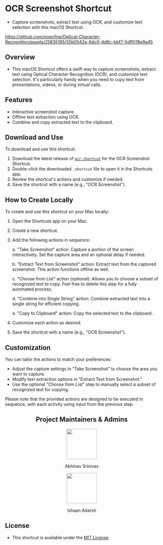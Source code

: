 # OCR Screenshot Shortcut
- Capture screenshots, extract text using OCR, and customize text selection with this macOS Shortcut.

https://github.com/nown1ne/Optical-Character-Recognition/assets/25835195/55b0542e-6dc0-4d6c-bbf7-5dff018e9a45

## Overview
- This macOS Shortcut offers a swift way to capture screenshots, extract text using Optical Character Recognition (OCR), and customize text selection. It's particularly handy when you need to copy text from presentations, videos, or during virtual calls.

## Features
- Interactive screenshot capture.
- Offline text extraction using OCR.
- Combine and copy extracted text to the clipboard.

## Download and Use

To download and use this shortcut:

1. Download the latest release of [```ocr.shortcut```](https://github.com/IshaanAdarsh/Optical-Character-Recognition/releases/tag/release) for the OCR Screenshot Shortcut.
2. Double-click the downloaded `.shortcut` file to open it in the Shortcuts app.
3. Review the shortcut's actions and customize if needed.
4. Save the shortcut with a name (e.g., "OCR Screenshot").
## How to Create Locally

To create and use this shortcut on your Mac locally:
1. Open the Shortcuts app on your Mac.
2. Create a new shortcut.
3. Add the following actions in sequence:

   a. "Take Screenshot" action: Capture a portion of the screen interactively. Set the capture area and an optional delay if needed.
   
   b. "Extract Text from Screenshot" action: Extract text from the captured screenshot. This action functions offline as well.
   
   c. "Choose from List" action (optional): Allows you to choose a subset of recognized text to copy. Feel free to delete this step for a fully automated process.
   
   d. "Combine into Single String" action: Combine extracted text into a single string for efficient copying.
   
   e. "Copy to Clipboard" action: Copy the selected text to the clipboard.

4. Customize each action as desired.
5. Save the shortcut with a name (e.g., "OCR Screenshot").



## Customization

You can tailor the actions to match your preferences:

- Adjust the capture settings in "Take Screenshot" to choose the area you want to capture.
- Modify text extraction options in "Extract Text from Screenshot."
- Use the optional "Choose from List" step to manually select a subset of recognized text for copying.

Please note that the provided actions are designed to be executed in sequence, with each activity using input from the previous step.

<h2 align="center"> Project Maintainers & Admins</h2> 
<div align="center"> 
    <a href="https://github.com/nown1ne">
    <img src="https://avatars.githubusercontent.com/u/25835195?v=4" width=100px height=100px />
    </a>
    <p align="center"> Abhinav Srinivas </p>
</div>

<div align="center"> 
    <a href="https://github.com/IshaanAdarsh">
    <img src="https://avatars.githubusercontent.com/u/100434702?v=4" width=100px height=100px />
    </a>
    <p align="center"> Ishaan Adarsh </p>
</div>

## License
- This shortcut is available under the [MIT License](LICENSE).


